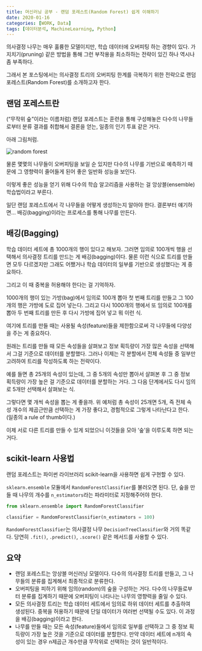 ```yaml
---
title: 머신러닝 공부 - 랜덤 포레스트(Random Forest) 쉽게 이해하기
date: 2020-01-16
categories: [WORK, Data]
tags: [데이터분석, MachineLearning, Python]
---
```


의사결정 나무는 매우 훌륭한 모델이지만, 학습 데이터에 오버피팅 하는 경향이 있다. 가지치기(pruning) 같은 방법을 통해 그런 부작용을 최소하하는 전략이 있긴 하나 역시나 좀 부족하다.

그래서 본 포스팅에서는 의사결정 트리의 오버피팅 한계를 극복하기 위한 전략으로 랜덤 포레스트(Random Forest)를 소개하고자 한다.

## 랜덤 포레스트란

(“무작위 숲”이라는 이름처럼) 랜덤 포레스트는 훈련을 통해 구성해놓은 다수의 나무들로부터 분류 결과를 취합해서 결론을 얻는, 일종의 인기 투표 같은 거다.

아래 그림처럼.

![random forest](https://upload.wikimedia.org/wikipedia/commons/4/4e/Random_forest_explain.png)

물론 몇몇의 나무들이 오버피팅을 보일 순 있지만 다수의 나무를 기반으로 예측하기 때문에 그 영향력이 줄어들게 된어 좋은 일반화 성능을 보인다.

이렇게 좋은 성능을 얻기 위해 다수의 학습 알고리즘을 사용하는 걸 앙상블(ensemble) 학습법이라고 부른다.

일단 랜덤 포레스트에서 각 나무들을 어떻게 생성하는지 알아야 한다. 결론부터 얘기하면… 배깅(bagging)이라는 프로세스를 통해 나무를 만든다.

## 배깅(Bagging)

학습 데이터 세트에 총 1000개의 행이 있다고 해보자. 그러면 임의로 100개씩 행을 선택해서 의사결정 트리를 만드는 게 배깅(bagging)이다. 물론 이런 식으로 트리를 만들면 모두 다르겠지만 그래도 어쨌거나 학습 데이터의 일부를 기반으로 생성했다는 게 중요하다.

그리고 이 때 중복을 허용해야 한다는 걸 기억하자.

1000개의 행이 있는 가방(bag)에서 임의로 100개 뽑아 첫 번째 트리를 만들고 그 100개의 행은 가방에 도로 집어 넣는다. 그리고 다시 1000개의 행에서 또 임의로 100개를 뽑아 두 번째 트리를 만든 후 다시 가방에 집어 넣고 뭐 이런 식.

여기에 트리를 만들 때는 사용될 속성(feature)들을 제한함으로써 각 나무들에 다양성을 주는 게 중요하다.

원래는 트리를 만들 때 모든 속성들을 살펴보고 정보 획득량이 가장 많은 속성을 선택해서 그걸 기준으로 데이터를 분할했다. 그러나 이제는 각 분할에서 전체 속성들 중 일부만 고려하여 트리를 작성하도록 하는 전략이다.

예를 들면 총 25개의 속성이 있는데, 그 중 5개의 속성만 뽑아서 살펴본 후 그 중 정보 획득량이 가장 높은 걸 기준으로 데이터를 분할하는 거다. 그 다음 단계에서도 다시 임의로 5개만 선택해서 살펴보는 식.

그렇다면 몇 개씩 속성을 뽑는 게 좋을까. 위 예처럼 총 속성이 25개면 5개, 즉 전체 속성 개수의 제곱근만큼 선택하는 게 가장 좋다고, 경험적으로 그렇게 나타난다고 한다. (일종의 a rule of thumb이다.)

이제 서로 다른 트리를 만들 수 있게 되었으니 이것들을 모아 ‘숲’을 이루도록 하면 되는 거다.

## scikit-learn 사용법

랜덤 포레스트는 파이썬 라이브러리 scikit-learn을 사용하면 쉽게 구현할 수 있다.

`sklearn.ensemble` 모듈에서 `RandomForestClassifier`를 불러오면 된다. 단, 숲을 만들 때 나무의 개수를 `n_estimators`라는 파라미터로 지정해주어야 한다.

```python
from sklearn.ensemble import RandomForestClassifier

classifier = RandomForestClassifier(n_estimators = 100)
```

`RandomForestClassifier`는 의사결정 나무 `DecisionTreeClassifier`와 거의 똑같다. 당연히 `.fit()`, `.predict()`, `.score()` 같은 메서드를 사용할 수 있다.

## 요약

- 랜덤 포레스트는 앙상블 머신러닝 모델이다. 다수의 의사결정 트리를 만들고, 그 나무들의 분류를 집계해서 최종적으로 분류한다.
- 오버피팅을 피하기 위해 임의(random)의 숲을 구성하는 거다. 다수의 나무들로부터 분류를 집계하기 때문에 오버피팅이 나타나는 나무의 영향력을 줄일 수 있다.
- 모든 의사결정 트리는 학습 데이터 세트에서 임의로 하위 데이터 세트를 추출하여 생성된다. 중복을 허용하기 때문에 단일 데이터가 여러번 선택될 수도 있다. 이 과정을 배깅(bagging)이라고 한다.
- 나무를 만들 때는 모든 속성(feature)들에서 임의로 일부를 선택하고 그 중 정보 획득량이 가장 높은 것을 기준으로 데이터를 분할한다. 만약 데이터 세트에 n개의 속성이 있는 경우 n제곱근 개수만큼 무작위로 선택하는 것이 일반적이다.